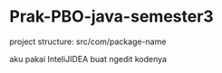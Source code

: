 # Prak-PBO-java-semester3

project structure: src/com/package-name

aku pakai InteliJIDEA buat ngedit kodenya
